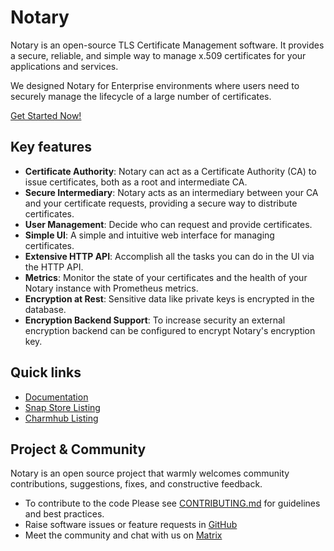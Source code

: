 # Notary

Notary is an open-source TLS Certificate Management software. It provides a secure, reliable, and simple way to manage x.509 certificates for your applications and services.

We designed Notary for Enterprise environments where users need to securely manage the lifecycle of a large number of certificates. 

[Get Started Now!](https://canonical-notary.readthedocs-hosted.com/en/latest/tutorials/getting_started/)

## Key features

- **Certificate Authority**: Notary can act as a Certificate Authority (CA) to issue certificates, both as a root and intermediate CA.
- **Secure Intermediary**: Notary acts as an intermediary between your CA and your certificate requests, providing a secure way to distribute certificates.
- **User Management**: Decide who can request and provide certificates.
- **Simple UI**: A simple and intuitive web interface for managing certificates.
- **Extensive HTTP API**: Accomplish all the tasks you can do in the UI via the HTTP API.
- **Metrics**: Monitor the state of your certificates and the health of your Notary instance with Prometheus metrics.
- **Encryption at Rest**: Sensitive data like private keys is encrypted in the database.
- **Encryption Backend Support**: To increase security an external encryption backend can be configured to encrypt Notary's encryption key.

## Quick links

- [Documentation](https://canonical-notary.readthedocs-hosted.com/en/latest/)
- [Snap Store Listing](https://snapcraft.io/notary)
- [Charmhub Listing](https://charmhub.io/notary-k8s)

## Project & Community

Notary is an open source project that warmly welcomes community contributions, suggestions, fixes, and constructive feedback.

- To contribute to the code Please see [CONTRIBUTING.md](/CONTRIBUTING.md) for guidelines and best practices.
- Raise software issues or feature requests in [GitHub](https://github.com/canonical/notary/issues)
- Meet the community and chat with us on [Matrix](https://matrix.to/#/!yAkGlrYcBFYzYRvOlQ:ubuntu.com?via=ubuntu.com&via=matrix.org&via=mozilla.org)
